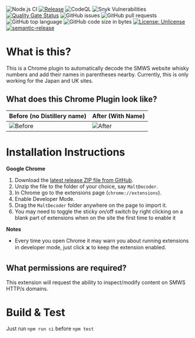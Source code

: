 ![Node.js CI](https://github.com/elliottback/MaltDecoder/workflows/Node.js%20CI/badge.svg)
[![Release](https://github.com/elliottback/MaltDecoder/actions/workflows/release.yml/badge.svg)](https://github.com/elliottback/MaltDecoder/actions/workflows/release.yml)
![CodeQL](https://github.com/elliottback/MaltDecoder/workflows/CodeQL/badge.svg)
![Snyk Vulnerabilities](https://snyk.io/test/github/elliottback/MaltDecoder/badge.svg)
[![Quality Gate Status](https://sonarcloud.io/api/project_badges/measure?project=elliottback_MaltDecoder&metric=alert_status)](https://sonarcloud.io/summary/new_code?id=elliottback_MaltDecoder)
![GitHub issues](https://img.shields.io/github/issues/elliottback/MaltDecoder)
![GitHub pull requests](https://img.shields.io/github/issues-pr/elliottback/MaltDecoder)
![GitHub top language](https://img.shields.io/github/languages/top/elliottback/MaltDecoder)
![GitHub code size in bytes](https://img.shields.io/github/languages/code-size/elliottback/MaltDecoder)
[![License: Unlicense](https://img.shields.io/badge/license-Unlicense-blue.svg)](http://unlicense.org/)
[![semantic-release](https://img.shields.io/badge/%20%20%F0%9F%93%A6%F0%9F%9A%80-semantic--release-e10079.svg)](https://github.com/semantic-release/semantic-release)

# What is this?

This is a Chrome plugin to automatically decode the SMWS website whisky numbers and add their names in parentheses nearby.  Currently, this is only working for the Japan and UK sites. 

## What does this Chrome Plugin look like?

|Before (no Distillery name)|After (With Name)|
|----|-----|
|![Before](/img/smwsbefore.png)|![After](/img/smwsafter.png)|

# Installation Instructions
**Google Chrome**
1. Download the [latest release ZIP file from GitHub](https://github.com/elliottback/MaltDecoder/releases/latest/download/MaltDecoder.zip).
1. Unzip the file to the folder of your choice, say `MaltDecoder`.
1. In Chrome go to the extensions page (`chrome://extensions`).
1. Enable Developer Mode.
1. Drag the `MaltDecoder` folder anywhere on the page to import it.
1. You may need to toggle the sticky on/off switch by right clicking on a blank part of extensions when on the site the first time to enable it

**Notes**
* Every time you open Chrome it may warn you about running extensions in developer mode, just click 🗙 to keep the extension enabled.

## What permissions are required?

This extension will request the ability to inspect/modify content on SMWS HTTP/s domains.

# Build & Test

Just run `npm run ci` before `npm test`